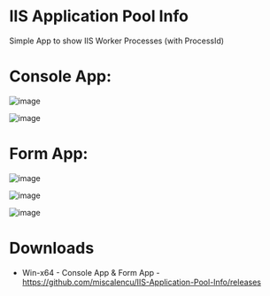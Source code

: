 # IIS Application Pool Info

Simple App to show IIS Worker Processes (with ProcessId)


# Console App:

![image](https://user-images.githubusercontent.com/11539347/115265068-291d6e80-a137-11eb-8497-20a956ae071a.png)

![image](https://user-images.githubusercontent.com/11539347/115265275-5e29c100-a137-11eb-8c48-f9926a5516ba.png)

# Form App:

![image](https://user-images.githubusercontent.com/11539347/115265176-43574c80-a137-11eb-8fb0-188287bd7475.png)

![image](https://user-images.githubusercontent.com/11539347/115265197-49e5c400-a137-11eb-9301-b36164937302.png)

![image](https://user-images.githubusercontent.com/11539347/115265209-4d794b00-a137-11eb-84f0-baf60f16219f.png)

# Downloads

- Win-x64 - Console App & Form App - https://github.com/miscalencu/IIS-Application-Pool-Info/releases
